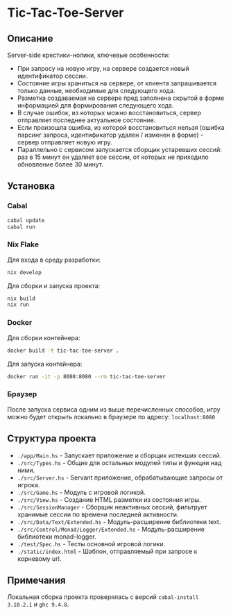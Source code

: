 # Tic-Tac-Toe-Server

## Описание

Server-side крестики-нолики, ключевые особенности: 
- При запросу на новую игру, на сервере создается новый идентификатор сессии.
- Состояние игры храниться на сервере, от клиента запрашивается только данные, необходимые для следующего хода.
- Разметка создаваемая на сервере пред заполнена скрытой в форме информацией для формирования следующего хода.
- В случае ошибок, из которых можно восстановиться, сервер отправляет последнее актуальное состояние.
- Если произошла ошибка, из которой восстановиться нельзя (ошибка парсинг запроса, идентификатор удален / изменен в форме) - сервер отправляет новую игру.
- Параллельно с сервисом запускается сборщик устаревших сессий: раз в 15 минут он удаляет все сессии, от которых не приходило обновление более 30 минут.

## Установка

### Cabal

```sh
cabal update
cabal run
```

### Nix Flake

Для входа в среду разработки:
```sh
nix develop
```

Для сборки и запуска проекта:
```sh
nix build
nix run
```

### Docker

Для сборки контейнера:
```sh
docker build -t tic-tac-toe-server .
```

Для запуска контейнера:
```sh
docker run -it -p 8080:8080 --rm tic-tac-toe-server
```

### Браузер

После запуска сервиса одним из выше перечисленных способов, 
игру можно будет открыть локально в браузере по адресу:
`localhost:8080`

## Структура проекта

- `./app/Main.hs` - Запускает приложение и сборщик истекших сессий.
- `./src/Types.hs` - Общие для остальных модулей типы и функции над ними.
- `./src/Server.hs` - Servant приложение, обрабатывающие запросы от игрока.
- `./src/Game.hs` - Модуль с игровой логикой.
- `./src/View.hs` - Создание HTML разметки из состояния игры.
- `./src/SessionManager` - Сборщик неактивных сессий, фильтрует хранимые сессии по времени последней активности.
- `./src/Data/Text/Extended.hs` - Модуль-расширение библиотеки text.
- `./src/Control/Monad/Logger/Extended.hs` - Модуль-расширение библиотеки monad-logger.
- `./test/Spec.hs` - Тесты основной игровой логики.
- `./static/index.html` - Шаблон, отправляемый при запросе к корневому url.

## Примечания

Локальная сборка проекта проверялась с версий `cabal-install 3.10.2.1` и `ghc 9.4.8`.
